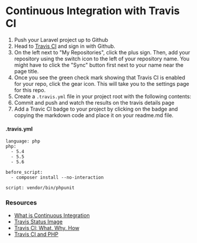 Continuous Integration with Travis CI
====

1. Push your Laravel project up to Github
2. Head to [Travis CI](https://travis-ci.org) and sign in with Github.
3. On the left next to "My Repositories", click the plus sign. Then, add your repository using the switch icon to the left of your repository name. You might have to click the "Sync" button first next to your name near the page title.
4. Once you see the green check mark showing that Travis CI is enabled for your repo, click the gear icon. This will take you to the settings page for this repo.
5. Create a `.travis.yml` file in your project root with the following contents:
6. Commit and push and watch the results on the travis details page
7. Add a Travic CI badge to your project by clicking on the badge and copying the markdown code and place it on your readme.md file.

#### .travis.yml

```
language: php
php:
  - 5.4
  - 5.5
  - 5.6

before_script:
  - composer install --no-interaction

script: vendor/bin/phpunit
```

### Resources

* [What is Continuous Integration](http://martinfowler.com/articles/continuousIntegration.html)
* [Travis Status Image](http://docs.travis-ci.com/user/status-images/)
* [Travis CI: What, Why, How](http://code.tutsplus.com/tutorials/travis-ci-what-why-how--net-34771)
* [Travis CI and PHP](http://docs.travis-ci.com/user/languages/php/)